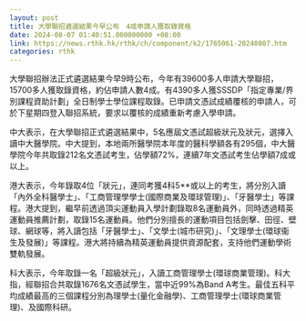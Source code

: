 ```yaml
---
layout: post
title: 大學聯招遴選結果今早公布　4成申請人獲取錄資格
date: 2024-08-07 01:40:51.000000000 +08:00
link: https://news.rthk.hk/rthk/ch/component/k2/1765061-20240807.htm
categories: rthk
---
```


大學聯招辦法正式遴選結果今早9時公布，今年有39600多人申請大學聯招，15700多人獲取錄資格，約佔申請人數4成。有4390多人獲SSSDP「指定專業/界別課程資助計劃」全日制學士學位課程取錄。已申請文憑試成績覆核的申請人，可於下星期四登入聯招系統，要求以覆核的成績重新考慮入學申請。 

中大表示，在大學聯招正式遴選結果中，5名應屆文憑試超級狀元及狀元，選擇入讀中大醫學院。中大提到，本地兩所醫學院本年度的醫科學額各有295個，中大醫學院今年共取錄212名文憑試考生，佔學額72%，連續7年文憑試考生佔學額7成或以上。

港大表示，今年錄取4位「狀元」，連同考獲4科5**或以上的考生，將分別入讀「內外全科醫學士」、「工商管理學學士(國際商業及環球管理)」、「牙醫學士」等課程。港大提到，繼早前透過頂尖運動員入學計劃錄取8名運動員外，同時透過精英運動員推薦計劃，取錄15名運動員。他們分別擅長的運動項目包括劍擊、田徑、壁球、網球等，將入讀包括「牙醫學士」、「文學士(城市研究)」、「文理學士(環球衞生及發展)」等課程。港大將持續為精英運動員提供資源配套，支持他們運動學術雙軌發展。

科大表示，今年取錄一名「超級狀元」，入讀工商管理學士(環球商業管理)。科大指，經聯招合共取錄1676名文憑試學生，當中近99%為Band A考生。最佳五科平均成績最高的三個課程分別為理學士(量化金融學)、工商管理學士(環球商業管理)、及國際科研。
